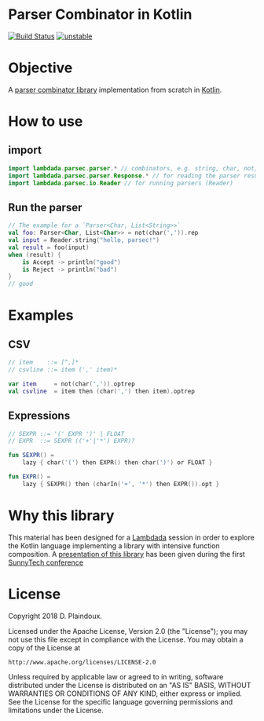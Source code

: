 # Parser Combinator in Kotlin

[![Build Status](https://travis-ci.org/d-plaindoux/parsec.kotlin.svg?branch=master)](https://travis-ci.org/d-plaindoux/parsec.kotlin)
[![unstable](http://badges.github.io/stability-badges/dist/unstable.svg)](http://github.com/badges/stability-badges)

# Objective 

A [parser combinator library](https://www.microsoft.com/en-us/research/wp-content/uploads/2016/02/parsec-paper-letter.pdf)
implementation from scratch in [Kotlin](https://kotlinlang.org).

# How to use
## import

```kotlin
import lambdada.parsec.parser.* // combinators, e.g. string, char, not, ...
import lambdada.parsec.parser.Response.* // for reading the parser result (Accept, Reject)
import lambdada.parsec.io.Reader // for running parsers (Reader)
```

## Run the parser

```kotlin
// The example for a `Parser<Char, List<String>>`
val foo: Parser<Char, List<Char>> = not(char(',')).rep
val input = Reader.string("hello, parsec!")
val result = foo(input)
when (result) {
    is Accept -> println("good")
    is Reject -> println("bad")
}
// good
```

# Examples

## CSV

```kotlin
// item    ::= [^,]*
// csvline ::= item (',' item)*

var item     = not(char(',')).optrep
val csvline  = item then (char(',') then item).optrep
```

## Expressions

```kotlin
// SEXPR ::= '(' EXPR ')' | FLOAT
// EXPR  ::= SEXPR (('+'|'*') EXPR)?

fun SEXPR() =
    lazy { char('(') then EXPR() then char(')') or FLOAT }

fun EXPR() =
    lazy { SEXPR() then (charIn('+', '*') then EXPR()).opt }
```

# Why this library

This material has been designed for a [Lambdada](http://lambdada.org) 
session in order to explore the Kotlin language implementing a library
with intensive function composition. A [presentation of this library](http://d.plaindoux.free.fr/talks/sunny-tech/kotlin-parsec/kotlin-parsec.html) has been given during the first [SunnyTech conference](https://sunny-tech.io/) 

# License

Copyright 2018 D. Plaindoux.

Licensed under the Apache License, Version 2.0 (the "License");
you may not use this file except in compliance with the License.
You may obtain a copy of the License at

    http://www.apache.org/licenses/LICENSE-2.0

Unless required by applicable law or agreed to in writing, software
distributed under the License is distributed on an "AS IS" BASIS,
WITHOUT WARRANTIES OR CONDITIONS OF ANY KIND, either express or implied.
See the License for the specific language governing permissions and
limitations under the License.
